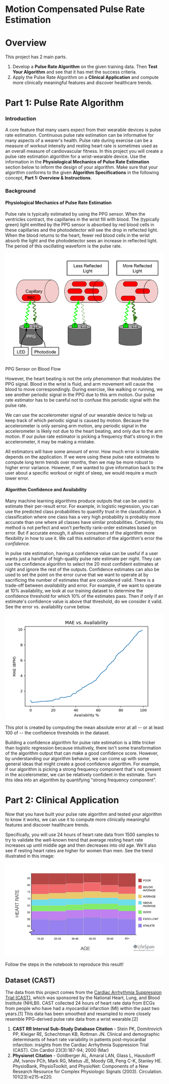 
# Motion Compensated Pulse Rate Estimation
# Overview

This project has 2 main parts.

1.  Develop a  **Pulse Rate Algorithm**  on the given training data. Then  **Test Your Algorithm**  and see that it has met the success criteria.
2.  Apply the Pulse Rate Algorithm on a  **Clinical Application**  and compute more clinically meaningful features and discover healthcare trends.

# Part 1: Pulse Rate Algorithm

### Introduction

A core feature that many users expect from their wearable devices is pulse rate estimation. Continuous pulse rate estimation can be informative for many aspects of a wearer's health. Pulse rate during exercise can be a measure of workout intensity and resting heart rate is sometimes used as an overall measure of cardiovascular fitness. In this project you will create a pulse rate estimation algorithm for a wrist-wearable device. Use the information in the  **Physiological Mechanics of Pulse Rate Estimation**  section below to inform the design of your algorithm. Make sure that your algorithm conforms to the given  **Algorithm Specifications**  in the following concept,  **Part 1: Overview & Instructions**.

### Background

#### Physiological Mechanics of Pulse Rate Estimation

Pulse rate is typically estimated by using the PPG sensor. When the ventricles contract, the capillaries in the wrist fill with blood. The (typically green) light emitted by the PPG sensor is absorbed by red blood cells in these capillaries and the photodetector will see the drop in reflected light. When the blood returns to the heart, fewer red blood cells in the wrist absorb the light and the photodetector sees an increase in reflected light. The period of this oscillating waveform is the pulse rate.

![](readme_images/ppg_sensor.png)


PPG Sensor on Blood Flow

However, the heart beating is not the only phenomenon that modulates the PPG signal. Blood in the wrist is fluid, and arm movement will cause the blood to move correspondingly. During exercise, like walking or running, we see another periodic signal in the PPG due to this arm motion. Our pulse rate estimator has to be careful not to confuse this periodic signal with the pulse rate.

We can use the accelerometer signal of our wearable device to help us keep track of which periodic signal is caused by motion. Because the accelerometer is only sensing arm motion, any periodic signal in the accelerometer is likely not due to the heart beating, and only due to the arm motion. If our pulse rate estimator is picking a frequency that's strong in the accelerometer, it may be making a mistake.

All estimators will have some amount of error. How much error is tolerable depends on the application. If we were using these pulse rate estimates to compute long term trends over months, then we may be more robust to higher error variance. However, if we wanted to give information back to the user about a specific workout or night of sleep, we would require a much lower error.

#### Algorithm Confidence and Availability

Many machine learning algorithms produce outputs that can be used to estimate their per-result error. For example, in logistic regression, you can use the predicted class probabilities to quantify trust in the classification. A classification where one class has a very high probability is probably more accurate than one where all classes have similar probabilities. Certainly, this method is not perfect and won't perfectly rank-order estimates based on error. But if accurate enough, it allows consumers of the algorithm more flexibility in how to use it. We call this estimation of the algorithm's error the  _confidence_.

In pulse rate estimation, having a confidence value can be useful if a user wants just a handful of high-quality pulse rate estimate per night. They can use the confidence algorithm to select the 20 most confident estimates at night and ignore the rest of the outputs. Confidence estimates can also be used to set the point on the error curve that we want to operate at by sacrificing the number of estimates that are considered valid. There is a trade-off between  _availability_  and error. For example, if we want to operate at 10% availability, we look at our training dataset to determine the confidence threshold for which 10% of the estimates pass. Then if only if an estimate's confidence value is above that threshold, do we consider it valid. See the error vs. availability curve below.

![](readme_images/error-vs-availability.png)

This plot is created by computing the mean absolute error at all -- or at least 100 of -- the confidence thresholds in the dataset.

Building a confidence algorithm for pulse rate estimation is a little tricker than logistic regression because intuitively, there isn't some transformation of the algorithm output that can make a good confidence score. However, by understanding our algorithm behavior, we can come up with some general ideas that might create a good confidence algorithm. For example, if our algorithm is picking a strong frequency component that's not present in the accelerometer, we can be relatively confident in the estimate. Turn this idea into an algorithm by quantifying "strong frequency component".


# Part 2: Clinical Application

Now that you have built your pulse rate algorithm and tested your algorithm to know it works, we can use it to compute more clinically meaningful features and discover healthcare trends.

Specifically, you will use 24 hours of heart rate data from 1500 samples to try to validate the well-known trend that average resting heart rate increases up until middle age and then decreases into old age. We'll also see if resting heart rates are higher for women than men. See the trend illustrated in this image:

![](readme_images/heart-rate-age-reference-chart.jpg)

Follow the steps in the notebook to reproduce this result!

## Dataset (CAST)

The data from this project comes from the  [Cardiac Arrhythmia Suppression Trial (CAST)](https://physionet.org/content/crisdb/1.0.0/), which was sponsored by the National Heart, Lung, and Blood Institute (NHLBI). CAST collected 24 hours of heart rate data from ECGs from people who have had a myocardial infarction (MI) within the past two years.[1] This data has been smoothed and resampled to more closely resemble PPG-derived pulse rate data from a wrist wearable.[2]

1.  **CAST RR Interval Sub-Study Database Citation**  - Stein PK, Domitrovich PP, Kleiger RE, Schechtman KB, Rottman JN. Clinical and demographic determinants of heart rate variability in patients post-myocardial infarction: insights from the Cardiac Arrhythmia Suppression Trial (CAST). Clin Cardiol 23(3):187-94; 2000 (Mar)
2.  **Physionet Citation**  - Goldberger AL, Amaral LAN, Glass L, Hausdorff JM, Ivanov PCh, Mark RG, Mietus JE, Moody GB, Peng C-K, Stanley HE. PhysioBank, PhysioToolkit, and PhysioNet: Components of a New Research Resource for Complex Physiologic Signals (2003). Circulation. 101(23):e215-e220.
